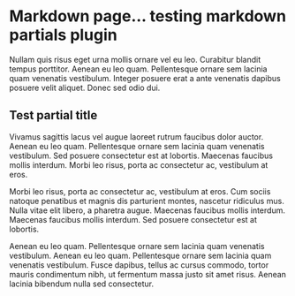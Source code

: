 # Markdown page... testing markdown partials plugin

Nullam quis risus eget urna mollis ornare vel eu leo. Curabitur blandit tempus porttitor. Aenean eu leo quam. Pellentesque ornare sem lacinia quam venenatis vestibulum. Integer posuere erat a ante venenatis dapibus posuere velit aliquet. Donec sed odio dui.

## Test partial title

Vivamus sagittis lacus vel augue laoreet rutrum faucibus dolor auctor. Aenean eu leo quam. Pellentesque ornare sem lacinia quam venenatis vestibulum. Sed posuere consectetur est at lobortis. Maecenas faucibus mollis interdum. Morbi leo risus, porta ac consectetur ac, vestibulum at eros.

Morbi leo risus, porta ac consectetur ac, vestibulum at eros. Cum sociis natoque penatibus et magnis dis parturient montes, nascetur ridiculus mus. Nulla vitae elit libero, a pharetra augue. Maecenas faucibus mollis interdum. Maecenas faucibus mollis interdum. Sed posuere consectetur est at lobortis.

Aenean eu leo quam. Pellentesque ornare sem lacinia quam venenatis vestibulum. Aenean eu leo quam. Pellentesque ornare sem lacinia quam venenatis vestibulum. Fusce dapibus, tellus ac cursus commodo, tortor mauris condimentum nibh, ut fermentum massa justo sit amet risus. Aenean lacinia bibendum nulla sed consectetur.